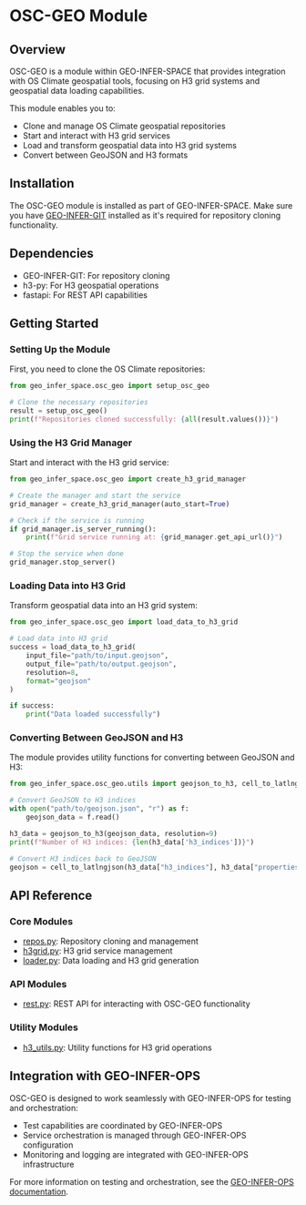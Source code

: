 # OSC-GEO Module

## Overview

OSC-GEO is a module within GEO-INFER-SPACE that provides integration with OS Climate geospatial tools, focusing on H3 grid systems and geospatial data loading capabilities.

This module enables you to:
- Clone and manage OS Climate geospatial repositories
- Start and interact with H3 grid services
- Load and transform geospatial data into H3 grid systems
- Convert between GeoJSON and H3 formats

## Installation

The OSC-GEO module is installed as part of GEO-INFER-SPACE. Make sure you have [GEO-INFER-GIT](../../GEO-INFER-GIT) installed as it's required for repository cloning functionality.

## Dependencies

- GEO-INFER-GIT: For repository cloning
- h3-py: For H3 geospatial operations
- fastapi: For REST API capabilities

## Getting Started

### Setting Up the Module

First, you need to clone the OS Climate repositories:

```python
from geo_infer_space.osc_geo import setup_osc_geo

# Clone the necessary repositories
result = setup_osc_geo()
print(f"Repositories cloned successfully: {all(result.values())}")
```

### Using the H3 Grid Manager

Start and interact with the H3 grid service:

```python
from geo_infer_space.osc_geo import create_h3_grid_manager

# Create the manager and start the service
grid_manager = create_h3_grid_manager(auto_start=True)

# Check if the service is running
if grid_manager.is_server_running():
    print(f"Grid service running at: {grid_manager.get_api_url()}")

# Stop the service when done
grid_manager.stop_server()
```

### Loading Data into H3 Grid

Transform geospatial data into an H3 grid system:

```python
from geo_infer_space.osc_geo import load_data_to_h3_grid

# Load data into H3 grid
success = load_data_to_h3_grid(
    input_file="path/to/input.geojson",
    output_file="path/to/output.geojson",
    resolution=8,
    format="geojson"
)

if success:
    print("Data loaded successfully")
```

### Converting Between GeoJSON and H3

The module provides utility functions for converting between GeoJSON and H3:

```python
from geo_infer_space.osc_geo.utils import geojson_to_h3, cell_to_latlngjson

# Convert GeoJSON to H3 indices
with open("path/to/geojson.json", "r") as f:
    geojson_data = f.read()

h3_data = geojson_to_h3(geojson_data, resolution=9)
print(f"Number of H3 indices: {len(h3_data['h3_indices'])}")

# Convert H3 indices back to GeoJSON
geojson = cell_to_latlngjson(h3_data["h3_indices"], h3_data["properties"])
```

## API Reference

### Core Modules

- [repos.py](./core/repos.md): Repository cloning and management
- [h3grid.py](./core/h3grid.md): H3 grid service management
- [loader.py](./core/loader.md): Data loading and H3 grid generation

### API Modules

- [rest.py](./api/rest.md): REST API for interacting with OSC-GEO functionality

### Utility Modules

- [h3_utils.py](./utils/h3_utils.md): Utility functions for H3 grid operations

## Integration with GEO-INFER-OPS

OSC-GEO is designed to work seamlessly with GEO-INFER-OPS for testing and orchestration:

- Test capabilities are coordinated by GEO-INFER-OPS
- Service orchestration is managed through GEO-INFER-OPS configuration
- Monitoring and logging are integrated with GEO-INFER-OPS infrastructure

For more information on testing and orchestration, see the [GEO-INFER-OPS documentation](../../GEO-INFER-OPS). 